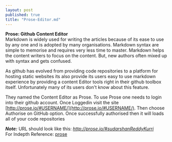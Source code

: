 ```yaml
---
layout: post
published: true
title: "Prose-Editor.md"
---
```


**Prose: Github Content Editor** <br/>
Markdown is widely used for writing the articles because of its ease to use by any one and is adopted by many organisations. Markdown syntax are simple to memorise and requires very less time to master. Markdown helps the content writers to focus on the content. But, new authors often mixed up with syntax and gets confused.<br/>

As github has evolved from providing code repositories to a platform for hosting static  websites its also provide its users easy to use markdown experience by providing a content Editor tools right in their github toolbox itself. Unfortunately many of its users don't know about this feature.

They named the Content Editor as Prose. To use Prose one needs to login into their github account. Once Loggedin visit the site [http://prose.io/#USERNAME/](http://prose.io/#USERNAME/). Then choose Authorise on GitHub option. Once successfully authorised then it will loads all of your code repositories 

_**Note:**_  URL should look like this:  _http://prose.io/#sudarshanReddyKurri_ 
<br/>
For Indepth Reference: [prose](https://github.com/prose/prose/wiki/Getting-Started) 
 

 
